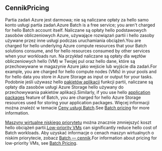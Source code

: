 ## <a name="pricing"></a><span data-ttu-id="f128e-101">Cennik</span><span class="sxs-lookup"><span data-stu-id="f128e-101">Pricing</span></span>

<span data-ttu-id="f128e-102">Partia zadań Azure jest darmowa; nie są naliczane opłaty za hello samo konto usługi partia zadań.</span><span class="sxs-lookup"><span data-stu-id="f128e-102">Azure Batch is a free service; you aren't charged for hello Batch account itself.</span></span> <span data-ttu-id="f128e-103">Naliczane są opłaty hello podstawowych zasobów obliczeniowych Azure, używające rozwiązań partii i hello zasoby używane przez inne usługi podczas uruchamiania obciążeń.</span><span class="sxs-lookup"><span data-stu-id="f128e-103">You are charged for hello underlying Azure compute resources that your Batch solutions consume, and for hello resources consumed by other services when your workloads run.</span></span> <span data-ttu-id="f128e-104">Na przykład naliczane są opłaty dla węzłów obliczeniowych hello (VM) w Twojej pul oraz hello dane, które są przechowywane w magazynie Azure jako wejście lub wyjście dla zadań.</span><span class="sxs-lookup"><span data-stu-id="f128e-104">For example, you are charged for hello compute nodes (VMs) in your pools and for hello data you store in Azure Storage as input or output for your tasks.</span></span> <span data-ttu-id="f128e-105">Podobnie jeśli używasz hello [pakietów aplikacji](../articles/batch/batch-application-packages.md) funkcji partii, naliczane są opłaty dla zasobów usługi Azure Storage hello używany do przechowywania pakietów aplikacji.</span><span class="sxs-lookup"><span data-stu-id="f128e-105">Similarly, if you use hello [application packages](../articles/batch/batch-application-packages.md) feature of Batch, you are charged for hello Azure Storage resources used for storing your application packages.</span></span> <span data-ttu-id="f128e-106">Więcej informacji można znaleźć w temacie [Ceny usługi Batch](https://azure.microsoft.com/pricing/details/batch/).</span><span class="sxs-lookup"><span data-stu-id="f128e-106">See [Batch pricing](https://azure.microsoft.com/pricing/details/batch/) for more information.</span></span>

<span data-ttu-id="f128e-107">[Maszyny wirtualne niskiego priorytetu](../articles/batch/batch-low-pri-vms.md) można znacznie zmniejszyć koszt hello obciążeń partii.</span><span class="sxs-lookup"><span data-stu-id="f128e-107">[Low-priority VMs](../articles/batch/batch-low-pri-vms.md) can significantly reduce hello cost of Batch workloads.</span></span> <span data-ttu-id="f128e-108">Aby uzyskać informacje o cenach maszyn wirtualnych o niskim priorytecie, zobacz [Batch — cennik](https://azure.microsoft.com/pricing/details/batch/).</span><span class="sxs-lookup"><span data-stu-id="f128e-108">For information about pricing for low-priority VMs, see [Batch Pricing](https://azure.microsoft.com/pricing/details/batch/).</span></span> 
